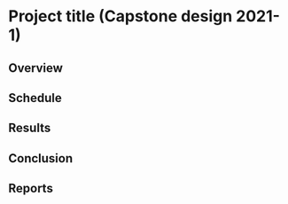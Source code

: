 # Project title (Capstone design 2021-1)


## Overview


## Schedule

## Results

## Conclusion

## Reports
